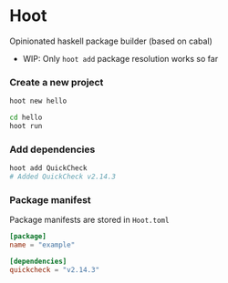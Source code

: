 # Hoot
Opinionated haskell package builder (based on cabal)

* WIP: Only `hoot add` package resolution works so far

### Create a new project
```sh
hoot new hello

cd hello
hoot run
```

### Add dependencies
```sh
hoot add QuickCheck
# Added QuickCheck v2.14.3
```

### Package manifest
Package manifests are stored in `Hoot.toml`
```toml
[package]
name = "example"

[dependencies]
quickcheck = "v2.14.3"
```


